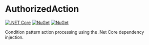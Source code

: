 # AuthorizedAction

[![.NET Core](https://github.com/petitpandarouge/AuthorizedAction/workflows/.NET%20Core/badge.svg)](https://github.com/petitpandarouge/AuthorizedAction/actions?query=workflow%3A%22.NET+Core%22) 
[![NuGet](https://img.shields.io/nuget/dt/pandatheque.authorizedaction.svg)](https://www.nuget.org/packages/pandatheque.authorizedaction) 
[![NuGet](https://img.shields.io/nuget/vpre/pandatheque.authorizedaction.svg)](https://www.nuget.org/packages/pandatheque.authorizedaction)

Condition pattern action processing using the .Net Core dependency injection.
